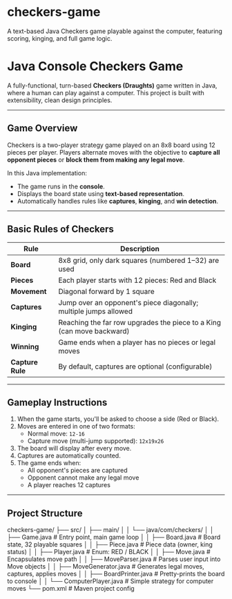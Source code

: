 # checkers-game
A text-based Java Checkers game playable against the computer, featuring scoring, kinging, and full game logic.
# Java Console Checkers Game

A fully-functional, turn-based **Checkers (Draughts)** game written in Java, where a human can play against a computer. This project is built with extensibility, clean design principles.

---

## Game Overview

Checkers is a two-player strategy game played on an 8x8 board using 12 pieces per player. Players alternate moves with the objective to **capture all opponent pieces** or **block them from making any legal move**.

In this Java implementation:
- The game runs in the **console**.
- Displays the board state using **text-based representation**.
- Automatically handles rules like **captures**, **kinging**, and **win detection**.

---

## Basic Rules of Checkers

| Rule | Description |
|------|-------------|
| **Board** | 8x8 grid, only dark squares (numbered 1–32) are used |
| **Pieces** | Each player starts with 12 pieces: Red and Black |
| **Movement** | Diagonal forward by 1 square |
| **Captures** | Jump over an opponent's piece diagonally; multiple jumps allowed |
| **Kinging** | Reaching the far row upgrades the piece to a King (can move backward) |
| **Winning** | Game ends when a player has no pieces or legal moves |
| **Capture Rule** | By default, captures are optional (configurable) |

---

## Gameplay Instructions

1. When the game starts, you'll be asked to choose a side (Red or Black).
2. Moves are entered in one of two formats:
   - Normal move: `12-16`
   - Capture move (multi-jump supported): `12x19x26`
3. The board will display after every move.
4. Captures are automatically counted.
5. The game ends when:
   - All opponent's pieces are captured
   - Opponent cannot make any legal move
   - A player reaches 12 captures

---

## Project Structure

checkers-game/
├── src/
│ ├── main/
│ │ └── java/com/checkers/
│ │ ├── Game.java # Entry point, main game loop
│ │ ├── Board.java # Board state, 32 playable squares
│ │ ├── Piece.java # Piece data (owner, king status)
│ │ ├── Player.java # Enum: RED / BLACK
│ │ ├── Move.java # Encapsulates move path
│ │ ├── MoveParser.java # Parses user input into Move objects
│ │ ├── MoveGenerator.java # Generates legal moves, captures, applies moves
│ │ ├── BoardPrinter.java # Pretty-prints the board to console
│ │ └── ComputerPlayer.java # Simple strategy for computer moves
└── pom.xml # Maven project config


